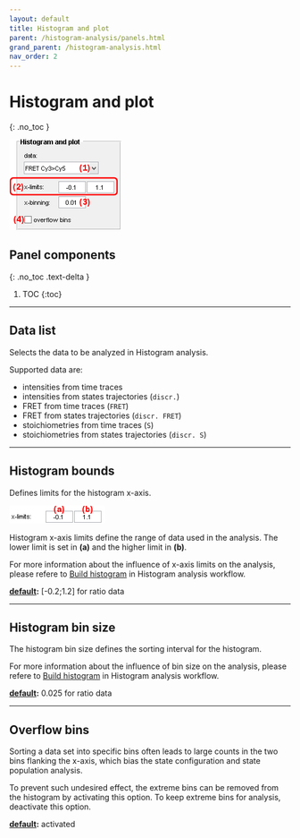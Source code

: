 ```yaml
---
layout: default
title: Histogram and plot
parent: /histogram-analysis/panels.html
grand_parent: /histogram-analysis.html
nav_order: 2
---
```


# Histogram and plot
{: .no_toc }

<a href="../../assets/images/gui/HA-panel-plot.png"><img src="../../assets/images/gui/HA-panel-plot.png" style="max-width: 200px;"/></a>

## Panel components
{: .no_toc .text-delta }

1. TOC
{:toc}


---

## Data list

Selects the data to be analyzed in Histogram analysis.

Supported data are:
* intensities from time traces
* intensities from states trajectories (`discr.`)
* FRET from time traces (`FRET`)
* FRET from states trajectories (`discr. FRET`)
* stoichiometries from time traces (`S`)
* stoichiometries from states trajectories (`discr. S`)


---

## Histogram bounds

Defines limits for the histogram x-axis.

<img src="../../assets/images/gui/HA-panel-plot-bounds.png" style="max-width: 171px;"/>

Histogram x-axis limits define the range of data used in the analysis. 
The lower limit is set in **(a)** and the higher limit in **(b)**.

For more information about the influence of x-axis limits on the analysis, please refere to 
[Build histogram](../workflow.html#build-histogram) in Histogram analysis workflow.

**<u>default</u>:** [-0.2;1.2] for ratio data


---

## Histogram bin size

The histogram bin size defines the sorting interval for the histogram.

For more information about the influence of bin size on the analysis, please refere to 
[Build histogram](../workflow.html#build-histogram) in Histogram analysis workflow.

**<u>default</u>:** 0.025 for ratio data


---

## Overflow bins

Sorting a data set into specific bins often leads to large counts in the two bins flanking the x-axis, which bias the state configuration and state population analysis. 

To prevent such undesired effect, the extreme bins can be removed from the histogram by activating this option. 
To keep extreme bins for analysis, deactivate this option.

**<u>default</u>:** activated
